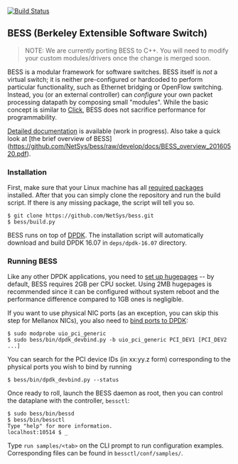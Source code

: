 [![Build Status](https://travis-ci.org/NetSys/bess.svg?branch=develop)](https://travis-ci.org/NetSys/bess)

## BESS (Berkeley Extensible Software Switch)

> NOTE: We are currently porting BESS to C++. You will need to modify your custom modules/drivers once the change is merged soon.

BESS is a modular framework for software switches. BESS itself is *not* a virtual switch; it is neither pre-configured or hardcoded to perform particular functionality, such as Ethernet bridging or OpenFlow switching. Instead, you (or an external controller) can *configure* your own packet processing datapath by composing small "modules". While the basic concept is similar to [Click](http://read.cs.ucla.edu/click/click), BESS does not sacrifice performance for programmability.

[Detailed documentation](docs/main.md) is available (work in progress). Also take a quick look at [the brief overview of BESS] (https://github.com/NetSys/bess/raw/develop/docs/BESS_overview_20160520.pdf).

### Installation

First, make sure that your Linux machine has all [required packages](docs/install.md) installed. After that you can simply clone the repository and run the build script. If there is any missing package, the script will tell you so.

```
$ git clone https://github.com/NetSys/bess.git
$ bess/build.py
```

BESS runs on top of [DPDK](http://dpdk.org). The installation script will automatically download and build DPDK 16.07 in `deps/dpdk-16.07` directory.

### Running BESS

Like any other DPDK applications, you need to [set up hugepages](http://dpdk.org/doc/guides/linux_gsg/sys_reqs.html#reserving-hugepages-for-dpdk-use) -- by default, BESS requires 2GB per CPU socket. Using 2MB hugepages is recommended since it can be configured without system reboot and the performance difference compared to 1GB ones is negligible.

If you want to use physical NIC ports (as an exception, you can skip this step for Mellanox NICs), you also need to [bind ports to DPDK](http://dpdk.org/doc/guides/linux_gsg/build_dpdk.html#binding-and-unbinding-network-ports-to-from-the-kernel-modules):

```
$ sudo modprobe uio_pci_generic
$ sudo bess/bin/dpdk_devbind.py -b uio_pci_generic PCI_DEV1 [PCI_DEV2 ...]
```

You can search for the PCI device IDs (in xx:yy.z form) corresponding to the physical ports you wish to bind by running

```
$ bess/bin/dpdk_devbind.py --status
```

Once ready to roll, launch the BESS daemon as root, then you can control the dataplane with the controller, `bessctl`:

```
$ sudo bess/bin/bessd
$ bess/bin/bessctl
Type "help" for more information.
localhost:10514 $ _
```

Type `run samples/<tab>` on the CLI prompt to run configuration examples. Corresponding files can be found in `bessctl/conf/samples/`.
